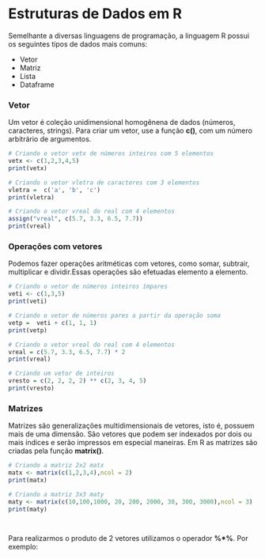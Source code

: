 # Estruturas de Dados em R

Semelhante a diversas linguagens de programação, a linguagem R possui os seguintes tipos de dados mais comuns:
+ Vetor
+ Matriz
+ Lista 
+ Dataframe

### Vetor

Um vetor é coleção unidimensional homogênena de dados (números, caracteres, strings). Para criar um vetor, use a função **c()**, com um número arbitrário de argumentos.

``` R runnable
# Criando o vetor vetx de números inteiros com 5 elementos
vetx <- c(1,2,3,4,5)
print(vetx)

# Criando o vetor vletra de caracteres com 3 elementos
vletra =  c('a', 'b', 'c')
print(vletra)

# Criando o vetor vreal do real com 4 elementos
assign("vreal", c(5.7, 3.3, 6.5, 7.7))
print(vreal)
```
### Operações com vetores
Podemos fazer operações aritméticas com vetores, como somar, subtrair, multiplicar e dividir.Essas operações são efetuadas elemento a elemento.
``` R runnable
# Criando o vetor de números inteiros ímpares
veti <- c(1,3,5)
print(veti)

# Criando o vetor de números pares a partir da operação soma
vetp =  veti + c(1, 1, 1)
print(vetp)

# Criando o vetor vreal do real com 4 elementos
vreal = c(5.7, 3.3, 6.5, 7.7) * 2
print(vreal)

# Criando um vetor de inteiros
vresto = c(2, 2, 2, 2) ** c(2, 3, 4, 5)
print(vresto)
```
### Matrizes

Matrizes são generalizações multidimensionais de vetores, isto é, possuem mais de uma dimensão. São vetores que podem ser indexados por dois ou mais índices e serão impressos em especial maneiras. Em R as matrizes são criadas pela função **matrix()**.

``` R runnable
# Criando a matriz 2x2 matx 
matx <- matrix(c(1,2,3,4),ncol = 2)
print(matx)

# Criando a matriz 3x3 maty
maty <- matrix(c(10,100,1000, 20, 200, 2000, 30, 300, 3000),ncol = 3)
print(maty)

 
```

Para realizarmos o produto de 2 vetores utilizamos o operador **%*%**. Por exemplo:


